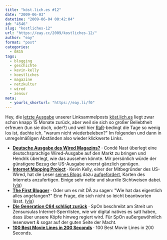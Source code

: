 ```yaml
---
title: "köst.lich.es #12"
date: "2009-06-03"
datetime: "2009-06-04 00:42:04"
id: "4546"
slug: "kostliches-12"
url: "https://eay.cc/2009/kostliches-12/"
author: "eay"
format: "post"
categories:
  - 0815
tags:
  - blogging
  - geschichte
  - kevin-kelly
  - koestliches
  - magazine
  - netzkultur
  - wired
  - zensur
meta:
  - yourls_shorturl: "https://eay.li/f0"
---
```


Hey, die [letzte Ausgabe](//eay.cc/2008/kostliches-osterfreie-edition/) unserer Linksammelposts [köst.lich.es](//eay.cc/themen/koestliches/) liegt zwar schon knapp 15 Monate zurück, aber weil sie sich so großer Beliebtheit erfreuen (tun sie doch, oder?) und weil hier [RaR](//eay.cc/tag/rock-am-ring/)\-bedingt die Tage so wenig los ist, dachte ich, "warum nicht wiederbeleben?" Im folgenden und dann in unregelmäßigen Abständen also wieder klickwerte Links.

- [**Deutsche Ausgabe des Wired Magazins?**](http://xdest.com/s9y/index.php?/archives/550-Deutsche-Ausgabe-des-Wired-Magazins.html) · Condé Nast überlegt eine deutschsprachige Wired-Ausgabe auf den Markt zu bringen und Hendrik überlegt, wie das aussehen könnte. Mir persönlich würde der günstigere Bezug der US-Ausgabe vorerst gänzlich genügen.
- [**Internet Mapping Project**](http://www.kk.org/internet-mapping/) · Kevin Kelly, einer der Mitbegründer des US-Wired, hat die Leser [seines Blogs](http://www.kk.org/kk/) dazu [aufgefordert](http://kk.org/ct2/2009/06/the-internet-mapping-project.php), Karten des Internets anzufertigen. Einige sehr nette und skurrile Sichtweisen dabei. ([via](http://waxy.org/links/))
- [**The First Blogger**](http://www.youtube.com/watch?v=wayw8re6yZA) · Oder um es mit DÄ zu sagen: "Wie hat das eigentlich alles angefangen?" Eine Frage, die sich nicht so leicht beantworten lässt. ([via](http://www.fimoculous.com/archive/post-6162.cfm))
- [**Die Generation C64 schlägt zurück**](http://www.spiegel.de/netzwelt/web/0,1518,628017,00.html) · SpOn beschreibt am Streit um Zensursulas Internet-Sperrlisten, wie wir digital natives es satt haben, dass über unsere Köpfe hinweg regiert wird. Für SpOn außergewöhnlich lesenswert & sogar auf der guten Seite der Macht.
- [**100 Best Movie Lines in 200 Seconds**](http://www.youtube.com/watch?v=9QUT0tweX1M) · 100 Best Movie Lines in 200 Seconds.
